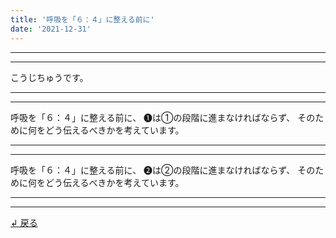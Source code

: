 ```yaml
---
title: '呼吸を「６：４」に整える前に'
date: '2021-12-31'
---
```

***
***
こうじちゅうです。
***
***
呼吸を「６：４」に整える前に、
➊は①の段階に進まなければならず、
そのために何をどう伝えるべきかを考えています。
***
***
呼吸を「６：４」に整える前に、
➋は②の段階に進まなければならず、
そのために何をどう伝えるべきかを考えています。
***
***
[ ↲ 戻る ](https://01234567890.thebase.in/about)
